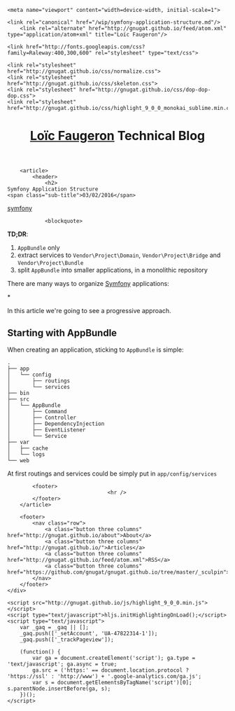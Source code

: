 <!DOCTYPE html>
<html lang="en">
<head>
    <meta charset="utf-8">
    <title>Symfony Application Structure &mdash; Loïc Faugeron &mdash; Technical Blog</title>
    <meta name="description" content="Technical articles about Symfony and TDD">
    <meta name="author" content="Loïc Faugeron">

    <meta name="viewport" content="width=device-width, initial-scale=1">

    <link rel="canonical" href="/wip/symfony-application-structure.md"/>
        <link rel="alternate" href="http://gnugat.github.io/feed/atom.xml" type="application/atom+xml" title="Loïc Faugeron"/>
    
    <link href="http://fonts.googleapis.com/css?family=Raleway:400,300,600" rel="stylesheet" type="text/css">

    <link rel="stylesheet" href="http://gnugat.github.io/css/normalize.css">
    <link rel="stylesheet" href="http://gnugat.github.io/css/skeleton.css">
    <link rel="stylesheet" href="http://gnugat.github.io/css/dop-dop-dop.css">
    <link rel="stylesheet" href="http://gnugat.github.io/css/highlight_9_0_0_monokai_sublime.min.css">
</head>
<body>
    <div class="container">
        <header class="title">
            <h1>
                <a href="http://gnugat.github.io/">Loïc Faugeron</a>
                <span class="sub-title">Technical Blog</span>
            </h1>
        </header>

        <article>
            <header>
                <h2>
    Symfony Application Structure
    <span class="sub-title">03/02/2016</span>
</h2>
                            <nav>
                                                            <a class="button " href="http://gnugat.github.io/tags/symfony">symfony</a>
                    </nav>
                </header>

                <blockquote>
  <p><strong>TD;DR</strong>:</p>
  
  <ol>
  <li><code>AppBundle</code> only</li>
  <li>extract services to <code>Vendor\Project\Domain</code>, <code>Vendor\Project\Bridge</code> and <code>Vendor\Project\Bundle</code></li>
  <li>split <code>AppBundle</code> into smaller applications, in a monolithic repository</li>
  </ol>
</blockquote>

<p>There are many ways to organize <a href="http://symfony.com">Symfony</a> applications:</p>

<p>*</p>

<p>In this article we're going to see a progressive approach.</p>

<h2 id="starting-with-appbundle">Starting with AppBundle</h2>

<p>When creating an application, sticking to <code>AppBundle</code> is simple:</p>

<pre><code>.
├── app
│   └── config
│       ├── routings
│       └── services
├── bin
├── src
│   └── AppBundle
│       ├── Command
│       ├── Controller
│       ├── DependencyInjection
│       ├── EventListener
│       └── Service
├── var
│   ├── cache
│   └── logs
└── web
</code></pre>

<p>At first routings and services could be simply put in <code>app/config/services</code></p>


            <footer>
                                    <hr />
            </footer>
        </article>

        <footer>
            <nav class="row">
                <a class="button three columns" href="http://gnugat.github.io/about">About</a>
                <a class="button three columns" href="http://gnugat.github.io/">Articles</a>
                <a class="button three columns" href="http://gnugat.github.io/feed/atom.xml">RSS</a>
                <a class="button three columns" href="https://github.com/gnugat/gnugat.github.io/tree/master/_sculpin">Sources</a>
            </nav>
        </footer>
    </div>

    <script src="http://gnugat.github.io/js/highlight_9_0_0.min.js"></script>
    <script type="text/javascript">hljs.initHighlightingOnLoad();</script>
    <script type="text/javascript">
        var _gaq = _gaq || [];
        _gaq.push(['_setAccount', 'UA-47822314-1']);
        _gaq.push(['_trackPageview']);

        (function() {
            var ga = document.createElement('script'); ga.type = 'text/javascript'; ga.async = true;
            ga.src = ('https:' == document.location.protocol ? 'https://ssl' : 'http://www') + '.google-analytics.com/ga.js';
            var s = document.getElementsByTagName('script')[0]; s.parentNode.insertBefore(ga, s);
        })();
    </script>
</body>
</html>
